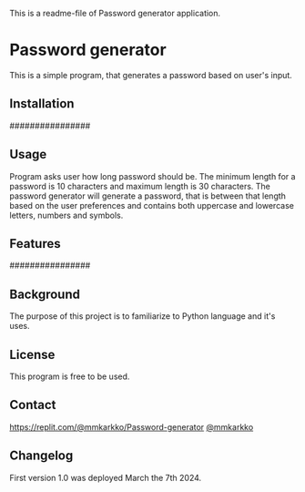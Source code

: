 This is a readme-file of Password generator application.

# Password generator

This is a simple program, that generates a password based on user's input.

## Installation

################

## Usage

Program asks user how long password should be. 
The minimum length for a password is 10 characters and maximum length is 30 characters. The password generator will generate a password, that is between that length based on the user preferences and contains both uppercase and lowercase letters, numbers and symbols.

## Features

################

## Background

The purpose of this project is to familiarize to Python language and it's uses.

## License

This program is free to be used.

## Contact

https://replit.com/@mmkarkko/Password-generator
[@mmkarkko](https://github.com/mmkarkko)

## Changelog

First version 1.0 was deployed March the 7th 2024.
